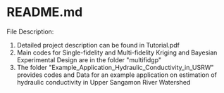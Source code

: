 README.md
========

File Description:
  1. Detailed project description can be found in Tutorial.pdf
  2. Main codes for Single-fidelity and Multi-fidelity Kriging and Bayesian Experimental Design are in the folder "multifidgp"
  3. The folder "Example_Application_Hydraulic_Conductivity_in_USRW" provides codes and Data for an example application on estimation of hydraulic conductivity in Upper Sangamon River Watershed
